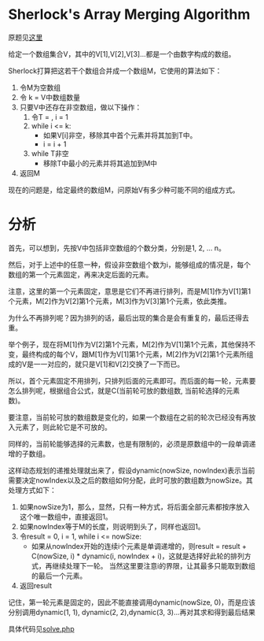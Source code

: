 # Sherlock's Array Merging Algorithm
原题见[这里](https://www.hackerrank.com/challenges/sherlocks-array-merging-algorithm/problem)

给定一个数组集合V，其中的V[1],V[2],V[3]...都是一个由数字构成的数组。

Sherlock打算把这若干个数组合并成一个数组M，它使用的算法如下：
1. 令M为空数组
2. 令 k = V中数组数量
3. 只要V中还存在非空数组，做以下操作：
    1. 令T = [](空数组), i = 1
    2. while i <= k:
        * 如果V[i]非空，移除其中首个元素并将其加到T中。
        * i = i + 1
    3. while T非空
        * 移除T中最小的元素并将其追加到M中
4. 返回M

现在的问题是，给定最终的数组M，问原始V有多少种可能不同的组成方式。

# 分析
首先，可以想到，先按V中包括非空数组的个数分类，分别是1, 2, ... n。

然后，对于上述中的任意一种，假设非空数组个数为i，能够组成的情况是，每个数组的第一个元素固定，再来决定后面的元素。

注意，这里的第一个元素固定，意思是它们不再进行排列，而是M[1]作为V[1]第1个元素，M[2]作为V[2]第1个元素，M[3]作为V[3]第1个元素，依此类推。

为什么不再排列呢？因为排列的话，最后出现的集合是会有重复的，最后还得去重。

举个例子，现在将M[1]作为V[2]第1个元素，M[2]作为V[1]第1个元素，其他保持不变，最终构成的每个V，跟M[1]作为V[1]第1个元素，M[2]作为V[2]第1个元素所组成的V是一一对应的，就只是V[1]和V[2]交换了一下而已。

所以，首个元素固定不用排列，只排列后面的元素即可。而后面的每一轮，元素要怎么排列呢，根据组合公式，就是C(当前轮可放的数组数, 当前轮选择的元素数)。

要注意，当前轮可放的数组数是变化的，如果一个数组在之前的轮次已经没有再放入元素了，则此轮它是不可放的。

同样的，当前轮能够选择的元素数，也是有限制的，必须是原数组中的一段单调递增的子数组。

这样动态规划的递推处理就出来了，假设dynamic(nowSize, nowIndex)表示当前需要决定nowIndex以及之后的数组如何分配，此时可放的数组数为nowSize。其处理方式如下：
1. 如果nowSize为1，那么，显然，只有一种方式，将后面全部元素都按序放入这个唯一数组中，直接返回1。
2. 如果nowIndex等于M的长度，则说明到头了，同样也返回1。
3. 令result = 0, i = 1, while i <= nowSize:
    * 如果从nowIndex开始的连续i个元素是单调递增的，则result = result + C(nowSize, i) * dynamic(i, nowIndex + i)，这就是选择好此轮的排列方式，再继续处理下一轮。
当然这里要注意i的界限，让其最多只能取到数组的最后一个元素。
4. 返回result

记住，第一轮元素是固定的，因此不能直接调用dynamic(nowSize, 0)，而是应该分别调用dynamic(1, 1), dynamic(2, 2),dynamic(3, 3)...再对其求和得到最后结果

具体代码见[solve.php](./solve.php)